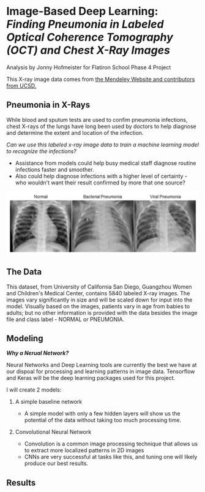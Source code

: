# **Image-Based Deep Learning: *Finding Pneumonia in Labeled Optical Coherence Tomography (OCT) and Chest X-Ray Images***

Analysis by Jonny Hofmeister for Flatiron School Phase 4 Project

This X-ray image data comes from [the Mendeley Website and contributors from UCSD.](https://data.mendeley.com/datasets/rscbjbr9sj/3)

## **Pneumonia in X-Rays**

While blood and sputum tests are used to confim pneumonia infections, chest X-rays of the lungs have long been used by doctors to help diagnose and determine the extent and location of the infection. 

*Can we use this labeled x-ray image data to train a machine learning model to recognize the infections?*
  - Assistance from models could help busy medical staff diagnose routine infections faster and smoother.
  - Also could help diagnose infections with a higher level of certainty - who wouldn't want their result confirmed by more that one source?

<img src="images/jZqpV51.png">

## **The Data**

This dataset, from University of California San Diego, Guangzhou Women and Children's Medical Center, contains 5840 labeled X-ray images. The images vary significantly in size and will be scaled down for input into the model. Visually based on the images, patients vary in age from babies to adults; but no other information is provided with the data besides the image file and class label - NORMAL or PNEUMONIA.

## **Modeling**

***Why a Nerual Network?***

Neural Networks and Deep Learning tools are currently the best we have at our dispoal for processing and learning patterns in image data. Tensorflow and Keras will be the deep learning packages used for this project.

I will create 2 models:
  1. A simple baseline network
      - A simple model with only a few hidden layers will show us the potential of the data without taking too much processing time.
  
  2. Convolutional Neural Network
      - Convolution is a common image processing technique that allows us to extract more localized patterns in 2D images
      - CNNs are very successful at tasks like this, and tuning one will likely produce our best results.

## **Results**

